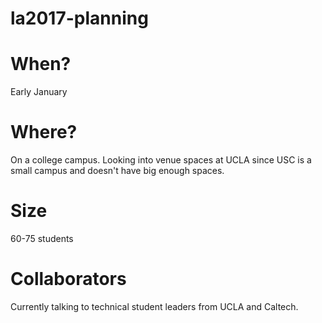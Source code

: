 # la2017-planning

# When?
Early January

# Where?
On a college campus. Looking into venue spaces at UCLA since USC is a small campus and doesn't have big enough spaces.

# Size
60-75 students

# Collaborators
Currently talking to technical student leaders from UCLA and Caltech. 
